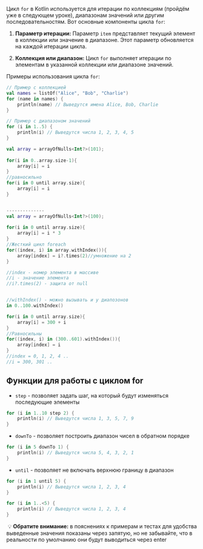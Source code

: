
Цикл `for` в Kotlin используется для итерации по коллекциям (пройдём уже в следующем уроке), диапазонам значений или другим последовательностям. Вот основные компоненты цикла `for`:

1. **Параметр итерации:** Параметр `item` представляет текущий элемент в коллекции или значение в диапазоне. Этот параметр обновляется на каждой итерации цикла.
    
2. **Коллекция или диапазон:** Цикл `for` выполняет итерации по элементам в указанной коллекции или диапазоне значений.
    

Примеры использования цикла `for`:

```kotlin
// Пример с коллекцией
val names = listOf("Alice", "Bob", "Charlie")
for (name in names) {
    println(name) // Выведутся имена Alice, Bob, Charlie
}

// Пример с диапазоном значений
for (i in 1..5) {
    println(i) // Выведутся числа 1, 2, 3, 4, 5
}

val array = arrayOfNulls<Int?>(101);  
  
for(i in 0..array.size-1){  
    array[i] = i  
}
//равносильно
for(i in 0 until array.size){  
    array[i] = i  
}


--------------
val array = arrayOfNulls<Int?>(100);  
  
for(i in 0 until array.size){ 
	array[i] = i * 3  
}
//Жесткий цикл foreach
for((index, i) in array.withIndex()){  
    array[index] = i?.times(2)//умножение на 2
}

//index - номер элемента в массиве
//i - значение элемента
//i?.times(2) - защита от null 


//withIndex() - можно вызывать и у диапозонов
in 0..100.withIndex()

for(i in 0 until array.size){  
    array[i] = 300 + i  
}  
//Равносильны
for((index, i) in (300..601).withIndex()){  
    array[index] = i  
}
//index = 0, 1, 2, 4 ..
//i = 300, 301 ..
```

## Функции для работы с циклом for 

- `step` - позволяет задать шаг, на который будут изменяться последующие элементы

```kotlin
for (i in 1..10 step 2) {
    println(i) // Выведутся числа 1, 3, 5, 7, 9
}
```

- `downTo` - позволяет построить диапазон чисел в обратном порядке

```kotlin
for (i in 5 downTo 1) {
    println(i) // Выведутся числа 5, 4, 3, 2, 1 
}
```

- `until` - позволяет не включать верхнюю границу в диапазон 

```kotlin
for (i in 1 until 5) {
    println(i) // Выведутся числа 1, 2, 3, 4
}

for (i in 1..<5) {
    println(i) // Выведутся числа 1, 2, 3, 4
}
```

 💡 **Обратите внимание:** в пояснениях к примерам и тестах для удобства выведенные значения показаны через запятую, но не забывайте, что в реальности по умолчанию они будут выводиться через enter